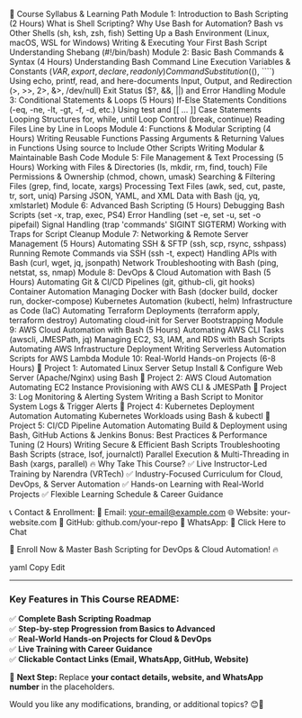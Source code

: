 📖 Course Syllabus & Learning Path
Module 1: Introduction to Bash Scripting (2 Hours)
What is Shell Scripting?
Why Use Bash for Automation?
Bash vs Other Shells (sh, ksh, zsh, fish)
Setting Up a Bash Environment (Linux, macOS, WSL for Windows)
Writing & Executing Your First Bash Script
Understanding Shebang (#!/bin/bash)
Module 2: Basic Bash Commands & Syntax (4 Hours)
Understanding Bash Command Line Execution
Variables & Constants ($VAR, export, declare, readonly)
Command Substitution ($(), ````)
Using echo, printf, read, and here-documents
Input, Output, and Redirection (>, >>, 2>, &>, /dev/null)
Exit Status ($?, &&, ||) and Error Handling
Module 3: Conditional Statements & Loops (5 Hours)
If-Else Statements
Conditions (-eq, -ne, -lt, -gt, -f, -d, etc.)
Using test and [[ ... ]]
Case Statements
Looping Structures
for, while, until
Loop Control (break, continue)
Reading Files Line by Line in Loops
Module 4: Functions & Modular Scripting (4 Hours)
Writing Reusable Functions
Passing Arguments & Returning Values in Functions
Using source to Include Other Scripts
Writing Modular & Maintainable Bash Code
Module 5: File Management & Text Processing (5 Hours)
Working with Files & Directories (ls, mkdir, rm, find, touch)
File Permissions & Ownership (chmod, chown, umask)
Searching & Filtering Files (grep, find, locate, xargs)
Processing Text Files (awk, sed, cut, paste, tr, sort, uniq)
Parsing JSON, YAML, and XML Data with Bash (jq, yq, xmlstarlet)
Module 6: Advanced Bash Scripting (5 Hours)
Debugging Bash Scripts (set -x, trap, exec, PS4)
Error Handling (set -e, set -u, set -o pipefail)
Signal Handling (trap 'commands' SIGINT SIGTERM)
Working with Traps for Script Cleanup
Module 7: Networking & Remote Server Management (5 Hours)
Automating SSH & SFTP (ssh, scp, rsync, sshpass)
Running Remote Commands via SSH (ssh -t, expect)
Handling APIs with Bash (curl, wget, jq, jsonpath)
Network Troubleshooting with Bash (ping, netstat, ss, nmap)
Module 8: DevOps & Cloud Automation with Bash (5 Hours)
Automating Git & CI/CD Pipelines (git, github-cli, git hooks)
Container Automation
Managing Docker with Bash (docker build, docker run, docker-compose)
Kubernetes Automation (kubectl, helm)
Infrastructure as Code (IaC)
Automating Terraform Deployments (terraform apply, terraform destroy)
Automating cloud-init for Server Bootstrapping
Module 9: AWS Cloud Automation with Bash (5 Hours)
Automating AWS CLI Tasks (awscli, JMESPath, jq)
Managing EC2, S3, IAM, and RDS with Bash Scripts
Automating AWS Infrastructure Deployment
Writing Serverless Automation Scripts for AWS Lambda
Module 10: Real-World Hands-on Projects (6-8 Hours)
🔹 Project 1: Automated Linux Server Setup
Install & Configure Web Server (Apache/Nginx) using Bash
🔹 Project 2: AWS Cloud Automation
Automating EC2 Instance Provisioning with AWS CLI & JMESPath
🔹 Project 3: Log Monitoring & Alerting System
Writing a Bash Script to Monitor System Logs & Trigger Alerts
🔹 Project 4: Kubernetes Deployment Automation
Automating Kubernetes Workloads using Bash & kubectl
🔹 Project 5: CI/CD Pipeline Automation
Automating Build & Deployment using Bash, GitHub Actions & Jenkins
Bonus: Best Practices & Performance Tuning (2 Hours)
Writing Secure & Efficient Bash Scripts
Troubleshooting Bash Scripts (strace, lsof, journalctl)
Parallel Execution & Multi-Threading in Bash (xargs, parallel)
🔥 Why Take This Course?
✅ Live Instructor-Led Training by Narendra (VRTech)
✅ Industry-Focused Curriculum for Cloud, DevOps, & Server Automation
✅ Hands-on Learning with Real-World Projects
✅ Flexible Learning Schedule & Career Guidance

📞 Contact & Enrollment:
📧 Email: your-email@example.com
🌐 Website: your-website.com
🔗 GitHub: github.com/your-repo
📱 WhatsApp: 📩 Click Here to Chat

🚀 Enroll Now & Master Bash Scripting for DevOps & Cloud Automation! 🔥

yaml
Copy
Edit

---

### **Key Features in This Course README:**
✅ **Complete Bash Scripting Roadmap**  
✅ **Step-by-step Progression from Basics to Advanced**  
✅ **Real-World Hands-on Projects for Cloud & DevOps**  
✅ **Live Training with Career Guidance**  
✅ **Clickable Contact Links (Email, WhatsApp, GitHub, Website)**  

📌 **Next Step:** Replace **your contact details, website, and WhatsApp number** in the placeholders.  

Would you like any modifications, branding, or additional topics? 😊🚀
